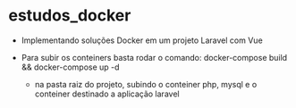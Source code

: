 # estudos_docker
- Implementando soluções Docker em um projeto Laravel com Vue 

- Para subir os conteiners basta rodar o comando: 
    docker-compose build && docker-compose up -d 
  - na pasta raiz do projeto, subindo o conteiner php, mysql e o conteiner destinado a aplicação laravel

